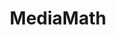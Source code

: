---
blog: https://mediamath.com/blog
codehost: https://github.com/MediaMath
facebook: https://facebook.com/MediaMath
instagram: https://instagram.com/mediamathinc
linkedin: https://linkedin.com/company/mediamath
logohandle: mediamath
sort: mediamath
title: MediaMath
twitter: https://x.com/MediaMath
website: https://www.mediamath.com/
youtube: https://youtube.com/user/mediamath/videos
---